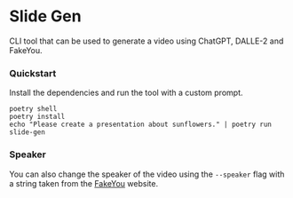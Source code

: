 # Slide Gen

CLI tool that can be used to generate a video using ChatGPT, DALLE-2 and FakeYou.

### Quickstart

Install the dependencies and run the tool with a custom prompt.

```console
poetry shell
poetry install
echo "Please create a presentation about sunflowers." | poetry run slide-gen
```

### Speaker

You can also change the speaker of the video using the `--speaker` flag with a
string taken from the [FakeYou](https://fakeyou.com/) website.
